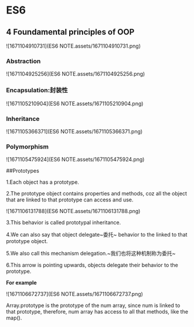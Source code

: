 # ES6

## 4 Foundamental principles of OOP

![1671104910731](ES6 NOTE.assets/1671104910731.png)

### Abstraction

![1671104925256](ES6 NOTE.assets/1671104925256.png)



### Encapsulation:封装性

![1671105210904](ES6 NOTE.assets/1671105210904.png)



### Inheritance

![1671105366371](ES6 NOTE.assets/1671105366371.png)



### Polymorphism

![1671105475924](ES6 NOTE.assets/1671105475924.png)

 

##Prototypes

1.Each object has a prototype.

2.The prototype object contains properties and methods, coz all the object that are linked to that prototype can access and use.

![1671106131788](ES6 NOTE.assets/1671106131788.png)

3.This behavior is called prototypal inheritance.

4.We can also say that object delegate~委托~ behavior to the linked to that prototype object.

5.We also call this mechanism delegation.~我们也将这种机制称为委托~

6.This arrow is pointing upwards, objects delegate their behavior to the prototype.



**For example**

![1671106672737](ES6 NOTE.assets/1671106672737.png)

Array.prototype is the prototype of the num array, since num is linked to that prototype, therefore, num array has access to all that methods, like the map().

